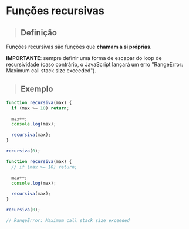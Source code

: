 # Funções recursivas

> ## **Definição**

Funções recursivas são funções que **chamam a si próprias**.

**IMPORTANTE**: sempre definir uma forma de escapar do loop de recursividade (caso contrário, o JavaScript lançará um erro "RangeError: Maximum call stack size exceeded").

> ## **Exemplo**

```js
function recursiva(max) {
  if (max >= 10) return;

  max++;
  console.log(max);

  recursiva(max);
}

recursiva(0);
```

```js
function recursiva(max) {
  // if (max >= 10) return;

  max++;
  console.log(max);

  recursiva(max);
}

recursiva(0);

// RangeError: Maximum call stack size exceeded
```
